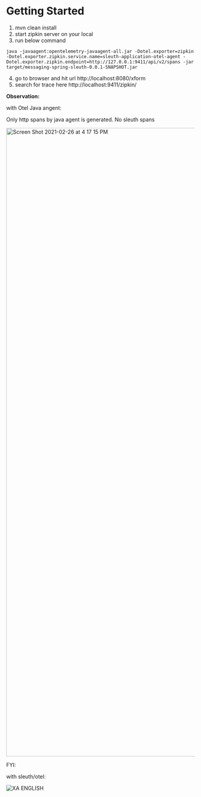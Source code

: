 # Getting Started
  
1. mvn clean install
2. start zipkin server on your local
3. run below command

`java -javaagent:opentelemetry-javaagent-all.jar -Dotel.exporter=zipkin -Dotel.exporter.zipkin.service.name=sleuth-application-otel-agent -Dotel.exporter.zipkin.endpoint=http://127.0.0.1:9411/api/v2/spans -jar target/messaging-spring-sleuth-0.0.1-SNAPSHOT.jar`

4. go to browser and hit url http://localhost:8080/xform
5. search for trace here http://localhost:9411/zipkin/

**Observation:** 

with Otel Java angent:

Only http spans by java agent is generated. No sleuth spans

<img width="1677" alt="Screen Shot 2021-02-26 at 4 17 15 PM" src="https://user-images.githubusercontent.com/1302580/109368482-1cbf1880-784e-11eb-9573-e255bfee7095.png">


FYI:

with sleuth/otel:

![XA ENGLISH](https://user-images.githubusercontent.com/1302580/109368402-d36ec900-784d-11eb-8f6e-715e9322a423.png)

